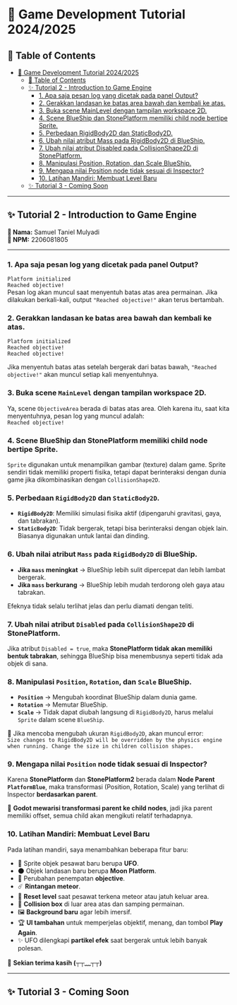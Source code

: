 # 🚀 Game Development Tutorial 2024/2025

## 📌 Table of Contents
- [🚀 Game Development Tutorial 2024/2025](#-game-development-tutorial-20242025)
  - [📌 Table of Contents](#-table-of-contents)
  - [✨ Tutorial 2 - Introduction to Game Engine ](#-tutorial-2---introduction-to-game-engine-)
    - [1. Apa saja pesan log yang dicetak pada panel Output?](#question-1)
    - [2. Gerakkan landasan ke batas area bawah dan kembali ke atas.](#question-2)
    - [3. Buka scene MainLevel dengan tampilan workspace 2D.](#question-3)
    - [4. Scene BlueShip dan StonePlatform memiliki child node bertipe Sprite.](#question-4)
    - [5. Perbedaan RigidBody2D dan StaticBody2D.](#question-5)
    - [6. Ubah nilai atribut Mass pada RigidBody2D di BlueShip.](#question-6)
    - [7. Ubah nilai atribut Disabled pada CollisionShape2D di StonePlatform.](#question-7)
    - [8. Manipulasi Position, Rotation, dan Scale BlueShip.](#question-8)
    - [9. Mengapa nilai Position node tidak sesuai di Inspector?](#question-9)
    - [10. Latihan Mandiri: Membuat Level Baru](#question-9)
  - [✨ Tutorial 3 - Coming Soon ](#-tutorial-3---coming-soon-)

---

## ✨ Tutorial 2 - Introduction to Game Engine <a id="tutorial-2"></a>

**📌 Nama:** Samuel Taniel Mulyadi  
**📌 NPM:** 2206081805  

---

### **1. Apa saja pesan log yang dicetak pada panel Output?** <a id="question-1"></a>
`Platform initialized`
<br>`Reached objective!`<br> 
Pesan log akan muncul saat menyentuh batas atas area permainan. Jika dilakukan berkali-kali, output `"Reached objective!"` akan terus bertambah.

### **2. Gerakkan landasan ke batas area bawah dan kembali ke atas.** <a id="question-2"></a>

`Platform initialized`
<br>`Reached objective!`
<br>`Reached objective!`

Jika menyentuh batas atas setelah bergerak dari batas bawah, `"Reached objective!"` akan muncul setiap kali menyentuhnya.
</details>

### **3. Buka scene `MainLevel` dengan tampilan workspace 2D.** <a id="question-3"></a>

Ya, scene `ObjectiveArea` berada di batas atas area. Oleh karena itu, saat kita menyentuhnya, pesan log yang muncul adalah:
<br>`Reached objective!`

### **4. Scene BlueShip dan StonePlatform memiliki child node bertipe Sprite.** <a id="question-4"></a>

`Sprite` digunakan untuk menampilkan gambar (texture) dalam game. Sprite sendiri tidak memiliki properti fisika, tetapi dapat berinteraksi dengan dunia game jika dikombinasikan dengan `CollisionShape2D`.


### **5. Perbedaan `RigidBody2D` dan `StaticBody2D`.** <a id="question-5"></a>

- **`RigidBody2D`**: Memiliki simulasi fisika aktif (dipengaruhi gravitasi, gaya, dan tabrakan).  
- **`StaticBody2D`**: Tidak bergerak, tetapi bisa berinteraksi dengan objek lain. Biasanya digunakan untuk lantai dan dinding.


### **6. Ubah nilai atribut `Mass` pada `RigidBody2D` di BlueShip.** <a id="question-6"></a>

- **Jika `mass` meningkat** → BlueShip lebih sulit dipercepat dan lebih lambat bergerak.  
- **Jika `mass` berkurang** → BlueShip lebih mudah terdorong oleh gaya atau tabrakan.

Efeknya tidak selalu terlihat jelas dan perlu diamati dengan teliti.

### **7. Ubah nilai atribut `Disabled` pada `CollisionShape2D` di StonePlatform.** <a id="question-7"></a>

Jika atribut `Disabled = true`, maka **StonePlatform tidak akan memiliki bentuk tabrakan**, sehingga BlueShip bisa menembusnya seperti tidak ada objek di sana.


### **8. Manipulasi `Position`, `Rotation`, dan `Scale` BlueShip.** <a id="question-8"></a>
- **`Position`** → Mengubah koordinat BlueShip dalam dunia game.  
- **`Rotation`** → Memutar BlueShip.  
- **`Scale`** → Tidak dapat diubah langsung di `RigidBody2D`, harus melalui `Sprite` dalam scene `BlueShip`.

📌 Jika mencoba mengubah ukuran `RigidBody2D`, akan muncul error:
<br>`Size changes to RigidBody2D will be overridden by the physics engine when running. Change the size in children collision shapes.`

### **9. Mengapa nilai `Position` node tidak sesuai di Inspector?** <a id="question-9"></a>

Karena **StonePlatform** dan **StonePlatform2** berada dalam **Node Parent `PlatformBlue`**, maka transformasi (Position, Rotation, Scale) yang terlihat di Inspector **berdasarkan parent**.

📌 **Godot mewarisi transformasi parent ke child nodes**, jadi jika parent memiliki offset, semua child akan mengikuti relatif terhadapnya.

### **10. Latihan Mandiri: Membuat Level Baru** <a id="question-10"></a>

Pada latihan mandiri, saya menambahkan beberapa fitur baru:  

- 🚀 Sprite objek pesawat baru berupa **UFO**.  
- 🌑 Objek landasan baru berupa **Moon Platform**.  
- 🎯 Perubahan penempatan **objective**.  
- ☄️ **Rintangan meteor**.  
- 🔄 **Reset level** saat pesawat terkena meteor atau jatuh keluar area.  
- 🛑 **Collision box** di luar area atas dan samping permainan.  
- 🖼️ **Background baru** agar lebih imersif.  
- 🏆 **UI tambahan** untuk memperjelas objektif, menang, dan tombol **Play Again**.  
- ✨ UFO dilengkapi **partikel efek** saat bergerak untuk lebih banyak polesan.

🚀 **Sekian terima kasih (┬┬﹏┬┬)**

---

## ✨ Tutorial 3 - Coming Soon <a id="tutorial-3"></a>







